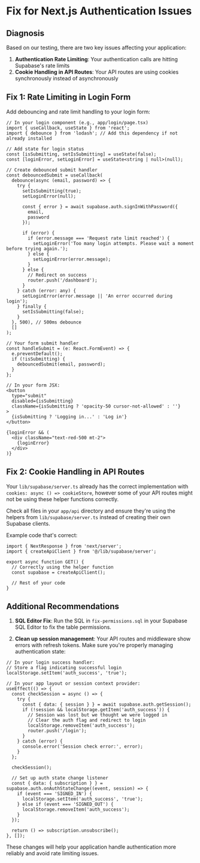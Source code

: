 # Fix for Next.js Authentication Issues

## Diagnosis

Based on our testing, there are two key issues affecting your application:

1. **Authentication Rate Limiting**: Your authentication calls are hitting Supabase's rate limits
2. **Cookie Handling in API Routes**: Your API routes are using cookies synchronously instead of asynchronously

## Fix 1: Rate Limiting in Login Form

Add debouncing and rate limit handling to your login form:

```tsx
// In your login component (e.g., app/login/page.tsx)
import { useCallback, useState } from 'react';
import { debounce } from 'lodash'; // Add this dependency if not already installed

// Add state for login status
const [isSubmitting, setIsSubmitting] = useState(false);
const [loginError, setLoginError] = useState<string | null>(null);

// Create debounced submit handler
const debouncedSubmit = useCallback(
  debounce(async (email, password) => {
    try {
      setIsSubmitting(true);
      setLoginError(null);
      
      const { error } = await supabase.auth.signInWithPassword({
        email,
        password
      });
      
      if (error) {
        if (error.message === 'Request rate limit reached') {
          setLoginError('Too many login attempts. Please wait a moment before trying again.');
        } else {
          setLoginError(error.message);
        }
      } else {
        // Redirect on success
        router.push('/dashboard');
      }
    } catch (error: any) {
      setLoginError(error.message || 'An error occurred during login');
    } finally {
      setIsSubmitting(false);
    }
  }, 500), // 500ms debounce
  []
);

// Your form submit handler
const handleSubmit = (e: React.FormEvent) => {
  e.preventDefault();
  if (!isSubmitting) {
    debouncedSubmit(email, password);
  }
};

// In your form JSX:
<button 
  type="submit" 
  disabled={isSubmitting} 
  className={isSubmitting ? 'opacity-50 cursor-not-allowed' : ''}
>
  {isSubmitting ? 'Logging in...' : 'Log in'}
</button>

{loginError && (
  <div className="text-red-500 mt-2">
    {loginError}
  </div>
)}
```

## Fix 2: Cookie Handling in API Routes

Your `lib/supabase/server.ts` already has the correct implementation with `cookies: async () => cookieStore`, however some of your API routes might not be using these helper functions correctly.

Check all files in your `app/api` directory and ensure they're using the helpers from `lib/supabase/server.ts` instead of creating their own Supabase clients.

Example code that's correct:

```tsx
import { NextResponse } from 'next/server';
import { createApiClient } from '@/lib/supabase/server';

export async function GET() {
  // Correctly using the helper function
  const supabase = createApiClient();
  
  // Rest of your code
}
```

## Additional Recommendations

1. **SQL Editor Fix**: Run the SQL in `fix-permissions.sql` in your Supabase SQL Editor to fix the table permissions.

2. **Clean up session management**: Your API routes and middleware show errors with refresh tokens. Make sure you're properly managing authentication state:

```tsx
// In your login success handler:
// Store a flag indicating successful login
localStorage.setItem('auth_success', 'true');

// In your app layout or session context provider:
useEffect(() => {
  const checkSession = async () => {
    try {
      const { data: { session } } = await supabase.auth.getSession();
      if (!session && localStorage.getItem('auth_success')) {
        // Session was lost but we thought we were logged in
        // Clear the auth flag and redirect to login
        localStorage.removeItem('auth_success');
        router.push('/login');
      }
    } catch (error) {
      console.error('Session check error:', error);
    }
  };
  
  checkSession();
  
  // Set up auth state change listener
  const { data: { subscription } } = supabase.auth.onAuthStateChange((event, session) => {
    if (event === 'SIGNED_IN') {
      localStorage.setItem('auth_success', 'true');
    } else if (event === 'SIGNED_OUT') {
      localStorage.removeItem('auth_success');
    }
  });
  
  return () => subscription.unsubscribe();
}, []);
```

These changes will help your application handle authentication more reliably and avoid rate limiting issues. 